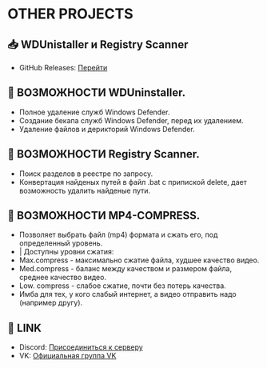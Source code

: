 # OTHER PROJECTS

## 📥 WDUnistaller и Registry Scanner

- GitHub Releases: [Перейти](https://github.com/changelog-download/Other-projects/releases/tag/latest)

## 🚀 ВОЗМОЖНОСТИ WDUninstaller.

- Полное удаление служб Windows Defender.
- Создание бекапа служб Windows Defender, перед их удалением.
- Удаление файлов и дерикторий Windows Defender.

## 🚀 ВОЗМОЖНОСТИ Registry Scanner.

- Поиск разделов в реестре по запросу.
- Конвертация найденых путей в файл .bat с припиской delete, дает возможность удалить найденые пути.

## 🚀 ВОЗМОЖНОСТИ MP4-COMPRESS.

- Позволяет выбрать файл (mp4) формата и сжать его, под определенный уровень.
- | Доступны уровни сжатия:
- Max.compress - максимально сжатие файла, худшее качество видео.
- Med.compress - баланс между качеством и размером файла, среднее качество видео.
- Low. compress - слабое сжатие, почти без потерь качества.
- Имба для тех, у кого слабый интернет, а видео отправить надо (например другу).

## 📧 LINK

- Discord: [Присоединиться к серверу](https://discord.gg/uMjN6xrDjM)
- VK: [Официальная группа VK](https://vk.com/recleaner_official)
